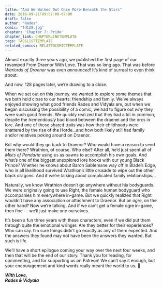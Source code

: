 ```yaml
---
title: "And We Walked Out Once More Beneath the Stars"
date: 2016-09-21T09:57:00-07:00
draft: false
author: "Rades"
comic: "fd128.jpg"
chapter: 'Chapter 7: Pride'
chapter_link: CHAPTERLINKTEMPLATE
tags: TAGSLISTTEMPLATE
related_comics: RELATEDCOMICTEMPLATE
---
```


Almost exactly three years ago, we published the first page of our revamped From Draenor With Love. That was so long ago. That was before *Warlords of Draenor* was even *announced!* It’s kind of surreal to even think about.


And now, 128 pages later, we’re drawing to a close.


When we set out on this journey, we wanted to explore some themes that we both hold close to our hearts: friendship and family. We’ve always enjoyed showing what good friends Rades and Vidyala are, but when we began discussing the possibility of a comic, we had to figure out *why* they were such good friends. We quickly realized that they had a lot in common, despite the *tremendously* bad blood between the draenei and the orcs in lore. And one of those shared traits was how their childhoods were shattered by the rise of the Horde…and how both likely still had family and/or relatives poking around on Draenor.


But why would they go back to Draenor? Who would have a reason to send them there? Wrathion, of course. Who else? After all, he’d just spent all of *Mists of Pandaria* using us as pawns to accomplish his own goals. And what’s one of the biggest unexplored lore hooks with our young Black Prince? Whether he knows about Baron Sablemane way off in Blade’s Edge, who in all likelihood survived Wrathion’s little crusade to wipe out the other black dragons. And if we’re talking about complicated family relationships…


Naturally, we know Wrathion doesn’t go anywhere without his bodyguards. We were originally going to use Right, the female human bodyguard who accompanies him everywhere in-game. But we quickly realized that Right wouldn’t have any association or attachment to Draenor. But an *ogre*, on the other hand? Now we’re talking. And if we can’t get a female ogre in-game, then fine — we’ll just make one ourselves.


It’s been a fun three years with these characters, even if we did put them through quite the emotional wringer. Are they better for their experiences? Who can say. I’m sure things didn’t go exactly as any of them expected. And the answers they found may not have been the answers they wanted. But such is life.


We’ll have a short epilogue coming your way over the next four weeks, and then that will be the end of our story. Thank you for reading, for commenting, and for supporting us on Patreon! We can’t say it enough, but your encouragement and kind words really meant the world to us. 🙂


***With Love,<br>
Rades &amp; Vidyala***

